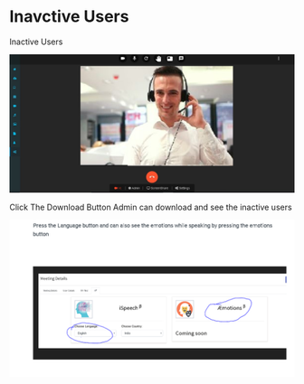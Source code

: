 # Inavctive Users

Inactive Users

![](../../.gitbook/assets/image%20%2877%29.png)

Click The Download Button Admin can download and see the inactive users

![](../../.gitbook/assets/image%20%28145%29.png)



